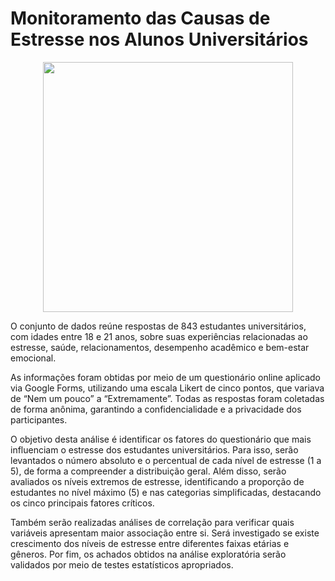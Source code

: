 # Monitoramento das Causas de Estresse nos Alunos Universitários

<p align="center">
  <img src=C:\Users\Cliente\Downloads\Camila\Monitoramento-das-causas-de-estresse-nos-alunos-de-hoje\img\estudante.jpg.jpg width="400">
</p>



O conjunto de dados reúne respostas de 843 estudantes universitários, com idades entre 18 e 21 anos, sobre suas experiências relacionadas ao estresse, saúde, relacionamentos, desempenho acadêmico e bem-estar emocional.

As informações foram obtidas por meio de um questionário online aplicado via Google Forms, utilizando uma escala Likert de cinco pontos, que variava de “Nem um pouco” a “Extremamente”. Todas as respostas foram coletadas de forma anônima, garantindo a confidencialidade e a privacidade dos participantes.

O objetivo desta análise é identificar os fatores do questionário que mais influenciam o estresse dos estudantes universitários. Para isso, serão levantados o número absoluto e o percentual de cada nível de estresse (1 a 5), de forma a compreender a distribuição geral. Além disso, serão avaliados os níveis extremos de estresse, identificando a proporção de estudantes no nível máximo (5) e nas categorias simplificadas, destacando os cinco principais fatores críticos.

Também serão realizadas análises de correlação para verificar quais variáveis apresentam maior associação entre si. Será investigado se existe crescimento dos níveis de estresse entre diferentes faixas etárias e gêneros. Por fim, os achados obtidos na análise exploratória serão validados por meio de testes estatísticos apropriados.


